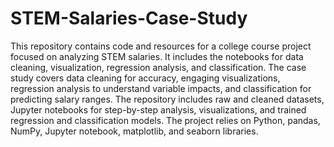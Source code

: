 # STEM-Salaries-Case-Study

This repository contains code and resources for a college course project focused on analyzing STEM salaries. It includes the notebooks for data cleaning, visualization, regression analysis, and classification. The case study covers data cleaning for accuracy, engaging visualizations, regression analysis to understand variable impacts, and classification for predicting salary ranges. The repository includes raw and cleaned datasets, Jupyter notebooks for step-by-step analysis, visualizations, and trained regression and classification models. The project relies on Python, pandas, NumPy, Jupyter notebook, matplotlib, and seaborn libraries.
